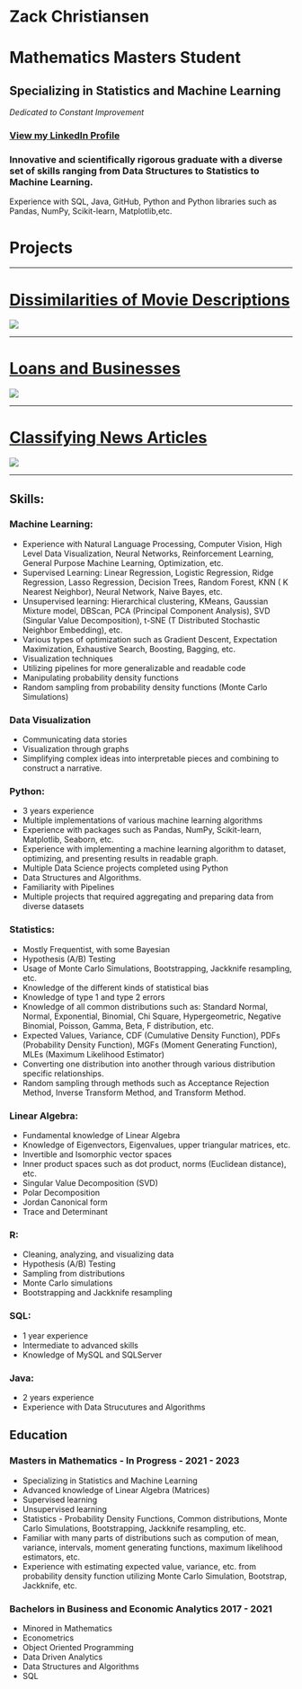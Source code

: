 # Zack Christiansen
# Mathematics Masters Student
## Specializing in Statistics and Machine Learning
_Dedicated to Constant Improvement_

### [View my LinkedIn Profile](https://www.linkedin.com/in/zack-christiansen-922705196/)

### Innovative and scientifically rigorous graduate with a diverse set of skills ranging from Data Structures to Statistics to Machine Learning. 

Experience with SQL, Java, GitHub, Python and Python libraries such as Pandas, NumPy, Scikit-learn, Matplotlib,etc. 

# Projects

---
# [Dissimilarities of Movie Descriptions](https://github.com/zacharychristian/Dissimilarities-of-Movie-Descriptions/blob/main/Cosine%20Similarity%20and%20Clustering.ipynb)
<img src="images/hierarchicalcluster.jpg?raw=true"/>

---

# [Loans and Businesses](https://github.com/zacharychristian/BusinessLoans/blob/main/Small%20Businesses.ipynb)
<img src="images/benefits_of_business_loans.png?raw=true"/>

---
# [Classifying News Articles](https://github.com/zacharychristian/NewsArticles/blob/main/Classifying%20News%20Articles.ipynb)
<img src="images/news.png?raw=true"/>

---


## Skills:

### Machine Learning:
- Experience with Natural Language Processing, Computer Vision, High Level Data Visualization, Neural Networks, Reinforcement Learning, General Purpose Machine Learning, Optimization, etc.
- Supervised Learning: Linear Regression, Logistic Regression, Ridge Regression, Lasso Regression, Decision Trees, Random Forest, KNN ( K Nearest Neighbor), Neural Network, Naive Bayes, etc.
- Unsupervised learning: Hierarchical clustering, KMeans, Gaussian Mixture model, DBScan, PCA (Principal Component Analysis), SVD (Singular Value Decomposition),  t-SNE (T Distributed Stochastic Neighbor Embedding), etc.
- Various types of optimization such as Gradient Descent, Expectation Maximization, Exhaustive Search, Boosting, Bagging, etc.
- Visualization techniques 
- Utilizing pipelines for more generalizable and readable code
- Manipulating probability density functions
- Random sampling from probability density functions (Monte Carlo Simulations)

### Data Visualization
- Communicating data stories
- Visualization through graphs
- Simplifying complex ideas into interpretable pieces and combining to construct a narrative.

### Python:
- 3 years experience
- Multiple implementations of various machine learning algorithms
- Experience with packages such as Pandas, NumPy, Scikit-learn, Matplotlib, Seaborn, etc.
- Experience with implementing a machine learning algorithm to dataset, optimizing, and presenting results in readable graph.
- Multiple Data Science projects completed using Python
- Data Structures and Algorithms.
- Familiarity with Pipelines
- Multiple projects that required aggregating and preparing data from diverse datasets

### Statistics:
- Mostly Frequentist, with some Bayesian
- Hypothesis (A/B) Testing
- Usage of Monte Carlo Simulations, Bootstrapping, Jackknife resampling, etc.
- Knowledge of the different kinds of statistical bias
- Knowledge of type 1 and type 2 errors
- Knowledge of all common distributions such as: Standard Normal, Normal, Exponential, Binomial, Chi Square, Hypergeometric, Negative Binomial, Poisson, Gamma, Beta, F distribution, etc.
- Expected Values, Variance, CDF (Cumulative Density Function), PDFs (Probability Density Function), MGFs (Moment Generating Function), MLEs (Maximum Likelihood Estimator)
- Converting one distribution into another through various distribution specific relationships.
- Random sampling through methods such as Acceptance Rejection Method, Inverse Transform Method, and Transform Method.

### Linear Algebra:
- Fundamental knowledge of Linear Algebra
- Knowledge of Eigenvectors, Eigenvalues, upper triangular matrices, etc.
- Invertible and Isomorphic vector spaces
- Inner product spaces such as dot product, norms (Euclidean distance), etc.
- Singular Value Decomposition (SVD)
- Polar Decomposition
- Jordan Canonical form
- Trace and Determinant

### R:
- Cleaning, analyzing, and visualizing data
- Hypothesis (A/B) Testing
- Sampling from distributions
- Monte Carlo simulations
- Bootstrapping and Jackknife resampling

### SQL:
- 1 year experience
- Intermediate to advanced skills
- Knowledge of MySQL and SQLServer

### Java: 
- 2 years experience
- Experience with Data Strucutures and Algorithms

## Education
### Masters in Mathematics - In Progress - 2021 - 2023
- Specializing in Statistics and Machine Learning
- Advanced knowledge of Linear Algebra (Matrices)
- Supervised learning 
- Unsupervised learning 
- Statistics - Probability Density Functions, Common distributions, Monte Carlo Simulations, Bootstrapping, Jackknife resampling, etc.
- Familiar with many parts of distributions such as compution of mean, variance, intervals, moment generating functions, maximum likelihood estimators, etc.
- Experience with estimating expected value, variance, etc. from probability density function utilizing Monte Carlo Simulation, Bootstrap, Jackknife, etc.

### Bachelors in Business and Economic Analytics  2017 - 2021
- Minored in Mathematics
- Econometrics
- Object Oriented Programming
- Data Driven Analytics
- Data Structures and Algorithms
- SQL 

